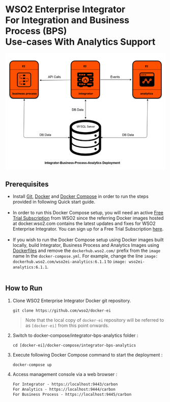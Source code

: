 # WSO2 Enterprise Integrator <br> For Integration and Business Process (BPS) <br> Use-cases With Analytics Support

![alt tag](deployment-diagram.png)

## Prerequisites

 * Install [Git](https://git-scm.com/book/en/v2/Getting-Started-Installing-Git), [Docker](https://www.docker.com/get-docker) and [Docker Compose](https://docs.docker.com/compose/install/#install-compose)
   in order to run the steps provided in following Quick start guide. <br><br>
  * In order to run this Docker Compose setup, you will need an active [Free Trial Subscription](https://wso2.com/free-trial-subscription) 
   from WSO2 since the referring Docker images hosted at docker.wso2.com contains the latest updates and fixes for WSO2 Enterprise Integrator. You can sign up for a Free Trial Subscription [here](https://wso2.com/free-trial-subscription). <br><br>
  * If you wish to run the Docker Compose setup using Docker images built locally, build Integrator, Business Process and Analytics Images using [Dockerfiles](../../dockerfiles/README.md) 
    and remove the `dockerhub.wso2.com/` prefix from the `image` name In the `docker-compose.yml`. For example, change the line `image: dockerhub.wso2.com/wso2ei-analytics:6.1.1` 
    to `image: wso2ei-analytics:6.1.1`. <br><br>
  
## How to Run

  1. Clone WSO2 Enterprise Integrator Docker git repository.
     ```
     git clone https://github.com/wso2/docker-ei
     ```
     > Note that the local copy of `docker-ei` repository will be referred to as `[docker-ei]` from this point onwards.

  2. Switch to docker-compose/integrator-bps-analytics folder :
     ```
     cd [docker-ei]/docker-compose/integrator-bps-analytics
     ```

  3. Execute following Docker Compose command to start the deployment :
     ```
     docker-compose up
     ```

  4. Access management console via a web browser :
     ```
     For Integrator - https://localhost:9443/carbon
     For Analytics - https://localhost:9444/carbon
     For Business Process - https://localhost:9445/carbon
     ```
